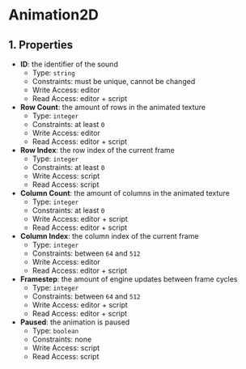 # Animation2D

## 1. Properties

- **ID**: the identifier of the sound
  - Type: `string`
  - Constraints: must be unique, cannot be changed
  - Write Access: editor
  - Read Access: editor + script
- **Row Count**: the amount of rows in the animated texture
  - Type: `integer`
  - Constraints: at least `0`
  - Write Access: editor
  - Read Access: editor + script
- **Row Index**: the row index of the current frame
  - Type: `integer`
  - Constraints: at least `0`
  - Write Access: script
  - Read Access: script
- **Column Count**: the amount of columns in the animated texture
  - Type: `integer`
  - Constraints: at least `0`
  - Write Access: editor + script
  - Read Access: editor + script
- **Column Index**: the column index of the current frame
  - Type: `integer`
  - Constraints: between `64` and `512`
  - Write Access: editor
  - Read Access: editor + script
- **Framestep**: the amount of engine updates between frame cycles
  - Type: `integer`
  - Constraints: between `64` and `512`
  - Write Access: editor + script
  - Read Access: editor + script
- **Paused**: the animation is paused
  - Type: `boolean`
  - Constraints: none
  - Write Access: script
  - Read Access: script
